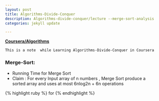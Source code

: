 ```yaml
---
layout: post
title: Algorithms-Divide-Conquer
description: Algorithms-divide-conquer/lecture --merge-sort-analysis
categories: jekyll update

---
```


**[Coursera/Algorithms](https://www.coursera.org/learn/algorithms-divide-conquer/lecture/wW9On/merge-sort-analysis)**



    This is a note  while Learning Algorithms-Divide-Conquer in Coursera

### Merge-Sort:

* Running Time for Merge Sort 
* Claim : For every Input array of n numbers , Merge Sort produce a sorted array and uses at most 6nlog2n + 6n operations

{% highlight ruby %}
    for 
{% endhighlight %}